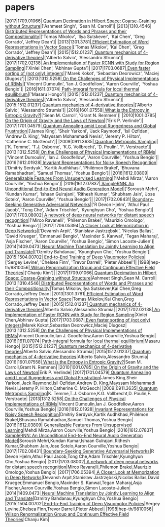 # papers

|2017|1709.01066|[ Quantum Decimation in Hilbert Space: Coarse-Graining without Structure](https://arxiv.org/pdf/1709.01066.pdf)|['Ashmeet Singh', 'Sean M. Carroll']|
|2013|1310.4546|[ Distributed Representations of Words and Phrases and their Compositionality](https://arxiv.org/pdf/1310.4546.pdf)|['Tomas Mikolov', 'Ilya Sutskever', 'Kai Chen', 'Greg Corrado', 'Jeffrey Dean']|
|2013|1301.3781|[ Efficient Estimation of Word Representations in Vector Space](https://arxiv.org/pdf/1301.3781.pdf)|['Tomas Mikolov', 'Kai Chen', 'Greg Corrado', 'Jeffrey Dean']|
|2015|1512.01237|[ Quantum mechanics of 4-derivative theories](https://arxiv.org/pdf/1512.01237.pdf)|['Alberto Salvio', 'Alessandro Strumia']|
|2017|1702.02138|[ An Implementation of Faster RCNN with Study for Region Sampling](https://arxiv.org/pdf/1702.02138.pdf)|['Xinlei Chen', 'Abhinav Gupta']|
|2017|1703.0687|[ Even faster sorting of (not only) integers](https://arxiv.org/pdf/1703.0687.pdf)|['Marek Kokot', 'Sebastian Deorowicz', 'Maciej Dlugosz']|
|2013|1312.5258|[ On the Challenges of Physical Implementations of RBMs](https://arxiv.org/pdf/1312.5258.pdf)|['Vincent Dumoulin', 'Ian J. Goodfellow', 'Aaron Courville', 'Yoshua Bengio']|
|2016|1611.07074|[ Path-integral formula for local thermal equilibrium](https://arxiv.org/pdf/1611.07074.pdf)|['Masaru Hongo']|
|2015|1512.01237|[ Quantum mechanics of 4-derivative theories](https://arxiv.org/pdf/1512.01237.pdf)|['Alberto Salvio', 'Alessandro Strumia']|
|2015|1512.01237|[ Quantum mechanics of 4-derivative theories](https://arxiv.org/pdf/1512.01237.pdf)|['Alberto Salvio', 'Alessandro Strumia']|
|2016|1601.07558|[ What is the Entropy in Entropic Gravity?](https://arxiv.org/pdf/1601.07558.pdf)|['Sean M. Carroll', 'Grant N. Remmen']|
|2010|1001.0785|[ On the Origin of Gravity and the Laws of Newton](https://arxiv.org/pdf/1001.0785.pdf)|['Erik P. Verlinde']|
|2017|1701.04579|[ Quantum Annealing amid Local Ruggedness and Global Frustration](https://arxiv.org/pdf/1701.04579.pdf)|['James King', 'Sheir Yarkoni', 'Jack Raymond', 'Isil Ozfidan', 'Andrew D. King', 'Mayssam Mohammadi Nevisi', 'Jeremy P. Hilton', 'Catherine C. McGeoch']|
|2009|0911.3635|[ Quantum Metropolis Sampling](https://arxiv.org/pdf/0911.3635.pdf)|['K. Temme', 'T.J. Osborne', 'K.G. Vollbrecht', 'D. Poulin', 'F. Verstraete']|
|2013|1312.5258|[ On the Challenges of Physical Implementations of RBMs](https://arxiv.org/pdf/1312.5258.pdf)|['Vincent Dumoulin', 'Ian J. Goodfellow', 'Aaron Courville', 'Yoshua Bengio']|
|2016|1612.01928|[ Invariant Representations for Noisy Speech Recognition](https://arxiv.org/pdf/1612.01928.pdf)|['Dmitriy Serdyuk', 'Kartik Audhkhasi', 'Philémon Brakel', 'Bhuvana Ramabhadran', 'Samuel Thomas', 'Yoshua Bengio']|
|2016|1612.03809|[ Generalizable Features From Unsupervised Learning](https://arxiv.org/pdf/1612.03809.pdf)|['Mehdi Mirza', 'Aaron Courville', 'Yoshua Bengio']|
|2016|1612.07837|[ SampleRNN: An Unconditional End-to-End Neural Audio Generation Model](https://arxiv.org/pdf/1612.07837.pdf)|['Soroush Mehri', 'Kundan Kumar', 'Ishaan Gulrajani', 'Rithesh Kumar', 'Shubham Jain', 'Jose Sotelo', 'Aaron Courville', 'Yoshua Bengio']|
|2017|1702.08431|[ Boundary-Seeking Generative Adversarial Networks](https://arxiv.org/pdf/1702.08431.pdf)|['R Devon Hjelm', 'Athul Paul Jacob', 'Tong Che', 'Adam Trischler', 'Kyunghyun Cho', 'Yoshua Bengio']|
|2017|1703.08002|[ A network of deep neural networks for distant speech recognition](https://arxiv.org/pdf/1703.08002.pdf)|['Mirco Ravanelli', 'Philemon Brakel', 'Maurizio Omologo', 'Yoshua Bengio']|
|2017|1706.05394|[ A Closer Look at Memorization in Deep Networks](https://arxiv.org/pdf/1706.05394.pdf)|['Devansh Arpit', 'Stanisław Jastrzębski', 'Nicolas Ballas', 'David Krueger', 'Emmanuel Bengio', 'Maxinder S. Kanwal', 'Tegan Maharaj', 'Asja Fischer', 'Aaron Courville', 'Yoshua Bengio', 'Simon Lacoste-Julien']|
|2014|1409.0473|[ Neural Machine Translation by Jointly Learning to Align and Translate](https://arxiv.org/pdf/1409.0473.pdf)|['Dzmitry Bahdanau', 'Kyunghyun Cho', 'Yoshua Bengio']|
|2015|1504.00702|[ End-to-End Training of Deep Visuomotor Policies](https://arxiv.org/pdf/1504.00702.pdf)|['Sergey Levine', 'Chelsea Finn', 'Trevor Darrell', 'Pieter Abbeel']|
|1998|hep-th/9810056|[ Wilson Renormalization Group and Continuum Effective Field Theories](https://arxiv.org/pdf/hep-th/9810056.pdf)|['Chanju Kim']|
|2017|1709.01066|[ Quantum Decimation in Hilbert Space: Coarse-Graining without Structure](https://arxiv.org/pdf/1709.01066.pdf)|Ashmeet Singh,Sean M. Carroll|
|2013|1310.4546|[ Distributed Representations of Words and Phrases and their Compositionality](https://arxiv.org/pdf/1310.4546.pdf)|Tomas Mikolov,Ilya Sutskever,Kai Chen,Greg Corrado,Jeffrey Dean|
|2013|1301.3781|[ Efficient Estimation of Word Representations in Vector Space](https://arxiv.org/pdf/1301.3781.pdf)|Tomas Mikolov,Kai Chen,Greg Corrado,Jeffrey Dean|
|2015|1512.01237|[ Quantum mechanics of 4-derivative theories](https://arxiv.org/pdf/1512.01237.pdf)|Alberto Salvio,Alessandro Strumia|
|2017|1702.02138|[ An Implementation of Faster RCNN with Study for Region Sampling](https://arxiv.org/pdf/1702.02138.pdf)|Xinlei Chen,Abhinav Gupta|
|2017|1703.0687|[ Even faster sorting of (not only) integers](https://arxiv.org/pdf/1703.0687.pdf)|Marek Kokot,Sebastian Deorowicz,Maciej Dlugosz|
|2013|1312.5258|[ On the Challenges of Physical Implementations of RBMs](https://arxiv.org/pdf/1312.5258.pdf)|Vincent Dumoulin,Ian J. Goodfellow,Aaron Courville,Yoshua Bengio|
|2016|1611.07074|[ Path-integral formula for local thermal equilibrium](https://arxiv.org/pdf/1611.07074.pdf)|Masaru Hongo|
|2015|1512.01237|[ Quantum mechanics of 4-derivative theories](https://arxiv.org/pdf/1512.01237.pdf)|Alberto Salvio,Alessandro Strumia|
|2015|1512.01237|[ Quantum mechanics of 4-derivative theories](https://arxiv.org/pdf/1512.01237.pdf)|Alberto Salvio,Alessandro Strumia|
|2016|1601.07558|[ What is the Entropy in Entropic Gravity?](https://arxiv.org/pdf/1601.07558.pdf)|Sean M. Carroll,Grant N. Remmen|
|2010|1001.0785|[ On the Origin of Gravity and the Laws of Newton](https://arxiv.org/pdf/1001.0785.pdf)|Erik P. Verlinde|
|2017|1701.04579|[ Quantum Annealing amid Local Ruggedness and Global Frustration](https://arxiv.org/pdf/1701.04579.pdf)|James King,Sheir Yarkoni,Jack Raymond,Isil Ozfidan,Andrew D. King,Mayssam Mohammadi Nevisi,Jeremy P. Hilton,Catherine C. McGeoch|
|2009|0911.3635|[ Quantum Metropolis Sampling](https://arxiv.org/pdf/0911.3635.pdf)|K. Temme,T.J. Osborne,K.G. Vollbrecht,D. Poulin,F. Verstraete|
|2013|1312.5258|[ On the Challenges of Physical Implementations of RBMs](https://arxiv.org/pdf/1312.5258.pdf)|Vincent Dumoulin,Ian J. Goodfellow,Aaron Courville,Yoshua Bengio|
|2016|1612.01928|[ Invariant Representations for Noisy Speech Recognition](https://arxiv.org/pdf/1612.01928.pdf)|Dmitriy Serdyuk,Kartik Audhkhasi,Philémon Brakel,Bhuvana Ramabhadran,Samuel Thomas,Yoshua Bengio|
|2016|1612.03809|[ Generalizable Features From Unsupervised Learning](https://arxiv.org/pdf/1612.03809.pdf)|Mehdi Mirza,Aaron Courville,Yoshua Bengio|
|2016|1612.07837|[ SampleRNN: An Unconditional End-to-End Neural Audio Generation Model](https://arxiv.org/pdf/1612.07837.pdf)|Soroush Mehri,Kundan Kumar,Ishaan Gulrajani,Rithesh Kumar,Shubham Jain,Jose Sotelo,Aaron Courville,Yoshua Bengio|
|2017|1702.08431|[ Boundary-Seeking Generative Adversarial Networks](https://arxiv.org/pdf/1702.08431.pdf)|R Devon Hjelm,Athul Paul Jacob,Tong Che,Adam Trischler,Kyunghyun Cho,Yoshua Bengio|
|2017|1703.08002|[ A network of deep neural networks for distant speech recognition](https://arxiv.org/pdf/1703.08002.pdf)|Mirco Ravanelli,Philemon Brakel,Maurizio Omologo,Yoshua Bengio|
|2017|1706.05394|[ A Closer Look at Memorization in Deep Networks](https://arxiv.org/pdf/1706.05394.pdf)|Devansh Arpit,Stanisław Jastrzębski,Nicolas Ballas,David Krueger,Emmanuel Bengio,Maxinder S. Kanwal,Tegan Maharaj,Asja Fischer,Aaron Courville,Yoshua Bengio,Simon Lacoste-Julien|
|2014|1409.0473|[ Neural Machine Translation by Jointly Learning to Align and Translate](https://arxiv.org/pdf/1409.0473.pdf)|Dzmitry Bahdanau,Kyunghyun Cho,Yoshua Bengio|
|2015|1504.00702|[ End-to-End Training of Deep Visuomotor Policies](https://arxiv.org/pdf/1504.00702.pdf)|Sergey Levine,Chelsea Finn,Trevor Darrell,Pieter Abbeel|
|1998|hep-th/9810056|[ Wilson Renormalization Group and Continuum Effective Field Theories](https://arxiv.org/pdf/hep-th/9810056.pdf)|Chanju Kim|
